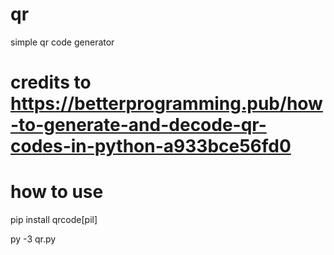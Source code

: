# qr
simple qr code generator

# credits to https://betterprogramming.pub/how-to-generate-and-decode-qr-codes-in-python-a933bce56fd0

# how to use

pip install qrcode[pil]

py -3 qr.py
